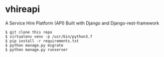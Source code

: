 # vhireapi

A Service Hire Platform (API) Built with Django and Django-rest-framework
```
$ git clone this repo
$ virtualenv venv -p /usr/bin/python3.7
$ pip install -r requirements.txt
$ python manage.py migrate
$ python manage.py runserver
```